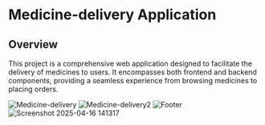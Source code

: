 ﻿# Medicine-delivery Application
## Overview

This project is a comprehensive web application designed to facilitate the delivery of medicines to users. It encompasses both frontend and backend components, providing a seamless experience from browsing medicines to placing orders.
 
 ![Medicine-delivery](https://github.com/user-attachments/assets/758f22fc-9608-48a7-8421-bf001c05408a)
 ![Medicine-delivery2](https://github.com/user-attachments/assets/b00c5373-b3a2-4f29-a49d-6cdc8405c456)
 ![Footer](https://github.com/user-attachments/assets/0f050e3c-92eb-4856-b023-2722cd7b0ad4)
![Screenshot 2025-04-16 141317](https://github.com/user-attachments/assets/c33e8ceb-1ba2-4f95-ac4c-24c5b618aeac)
